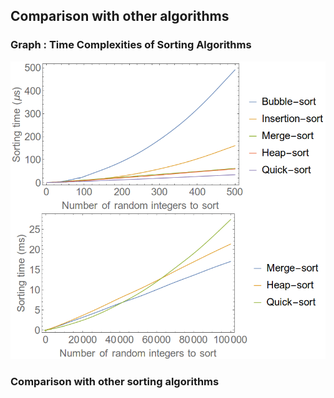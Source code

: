 ## Comparison with other algorithms

### Graph : Time Complexities of Sorting Algorithms
<img src="images/comparison.png"/>

### Comparison with other sorting algorithms
<table>
